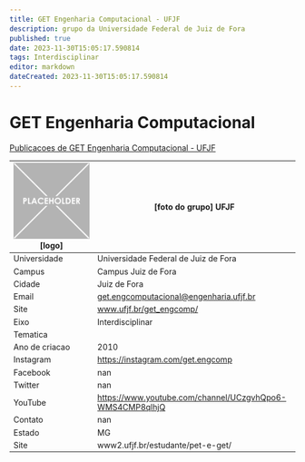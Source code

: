 ```yaml
---
title: GET Engenharia Computacional - UFJF
description: grupo da Universidade Federal de Juiz de Fora
published: true
date: 2023-11-30T15:05:17.590814
tags: Interdisciplinar
editor: markdown
dateCreated: 2023-11-30T15:05:17.590814
---
```


# GET Engenharia Computacional

[Publicacoes de GET Engenharia Computacional - UFJF](/atividade/19GETEngenhariaComputacionalUFJF/feed)

| ![placeholder.png](/placeholder.png) [logo] | [foto do grupo] UFJF         |
| ------------------------------------------- | ------------------------------------------------- |
| Universidade                                | Universidade Federal de Juiz de Fora      |
| Campus                                      | Campus Juiz de Fora            |
| Cidade                                      | Juiz de Fora             |
| Email                                       | get.engcomputacional@engenharia.ufjf.br             |
| Site                                        | www.ufjf.br/get_engcomp/              |
| Eixo                                        | Interdisciplinar              |
| Tematica                                    |           |
| Ano de criacao                              | 2010        |
| Instagram                                   | https://instagram.com/get.engcomp         |
| Facebook                                    | nan          |
| Twitter                                     | nan           |
| YouTube                                     | https://www.youtube.com/channel/UCzgvhQpo6-WMS4CMP8qlhjQ           |
| Contato                                     | nan         |
| Estado                                      |  MG            |
| Site                                        | www2.ufjf.br/estudante/pet-e-get/ |
